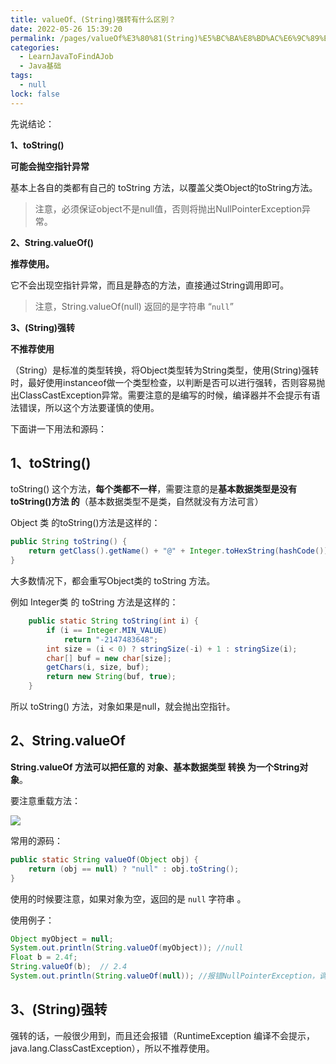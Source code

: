 ```yaml
---
title: valueOf、(String)强转有什么区别？
date: 2022-05-26 15:39:20
permalink: /pages/valueOf%E3%80%81(String)%E5%BC%BA%E8%BD%AC%E6%9C%89%E4%BB%80%E4%B9%88%E5%8C%BA%E5%88%AB%EF%BC%9F
categories: 
  - LearnJavaToFindAJob
  - Java基础
tags: 
  - null
lock: false
---
```

先说结论：

**1、toString()**

**可能会抛空指针异常**

基本上各自的类都有自己的 toString 方法，以覆盖父类Object的toString方法。

>  注意，必须保证object不是null值，否则将抛出NullPointerException异常。

**2、String.valueOf()**

**推荐使用。**

它不会出现空指针异常，而且是静态的方法，直接通过String调用即可。

> 注意，String.valueOf(null) 返回的是字符串 “`null`”

**3、(String)强转**

**不推荐使用**

（String）是标准的类型转换，将Object类型转为String类型，使用(String)强转时，最好使用instanceof做一个类型检查，以判断是否可以进行强转，否则容易抛出ClassCastException异常。需要注意的是编写的时候，编译器并不会提示有语法错误，所以这个方法要谨慎的使用。



下面讲一下用法和源码：

## 1、toString()

toString() 这个方法，**每个类都不一样**，需要注意的是**基本数据类型是没有 toString()方法 的**（基本数据类型不是类，自然就没有方法可言）

Object 类 的toString()方法是这样的：

```java
public String toString() {
	return getClass().getName() + "@" + Integer.toHexString(hashCode());
}
```

大多数情况下，都会重写Object类的 toString 方法。

 例如 Integer类 的 toString 方法是这样的：

```java
    public static String toString(int i) {
        if (i == Integer.MIN_VALUE)
            return "-2147483648";
        int size = (i < 0) ? stringSize(-i) + 1 : stringSize(i);
        char[] buf = new char[size];
        getChars(i, size, buf);
        return new String(buf, true);
    }
```



所以 toString() 方法，对象如果是null，就会抛出空指针。

## 2、String.valueOf

**String.valueOf 方法可以把任意的 对象、基本数据类型 转换 为一个String对象**。

要注意重载方法：

![](https://cdn.jsdelivr.net/gh/DogerRain/image@main/img-202203/image-20210930175313816.png)

常用的源码：

```java
public static String valueOf(Object obj) {
    return (obj == null) ? "null" : obj.toString();
}
```

使用的时候要注意，如果对象为空，返回的是 `null` 字符串 。

使用例子：

```java
Object myObject = null;
System.out.println(String.valueOf(myObject)); //null
Float b = 2.4f;
String.valueOf(b);  // 2.4
System.out.println(String.valueOf(null)); //报错NullPointerException，调用的是String.valueOf(char data[]) 
```



## 3、(String)强转

强转的话，一般很少用到，而且还会报错（RuntimeException 编译不会提示，java.lang.ClassCastException），所以不推荐使用。